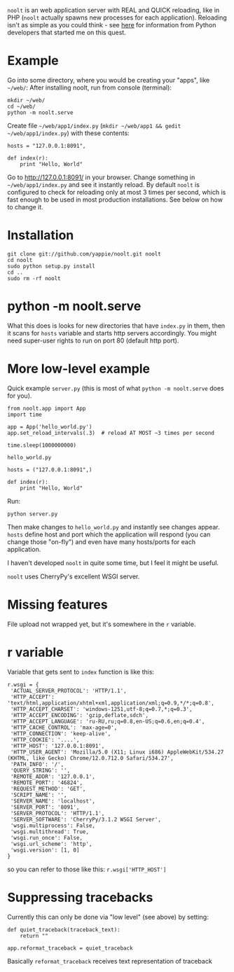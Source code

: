 `noolt` is an web application server with REAL and QUICK reloading, like in PHP 
(`noolt` actually spawns new processes for each application). Reloading isn't
as simple as you could think - see [here](http://bugs.python.org/issue9072#msg108558)
for information from Python developers that started me on this quest.

Example
=======

Go into some directory, where you would be creating your "apps", like `~/web/`:
After installing noolt, run from console (terminal):

    mkdir ~/web/
    cd ~/web/
    python -m noolt.serve

Create file `~/web/app1/index.py` (`mkdir ~/web/app1 && gedit ~/web/app1/index.py`) with these contents:

    hosts = "127.0.0.1:8091",
    
    def index(r):
        print "Hello, World"

Go to http://127.0.0.1:8091/ in your browser. Change something in `~/web/app1/index.py` 
and see it instantly reload. By default `noolt` is configured to check for reloading
only at most 3 times per second, which is fast enough to be used in most 
production installations. See below on how to change it.

Installation
============

    git clone git://github.com/yappie/noolt.git noolt
    cd noolt
    sudo python setup.py install
    cd ..
    sudo rm -rf noolt
    

python -m noolt.serve
=====================

What this does is looks for new directories that have `index.py` in them, then
it scans for `hosts` variable and starts http servers accordingly. You might 
need super-user rights to run on port 80 (default http port).

More low-level example
======================

Quick example `server.py` (this is most of what `python -m noolt.serve` 
does for you).

    from noolt.app import App
    import time
    
    app = App('hello_world.py')
    app.set_reload_intervals(.3)  # reload AT MOST ~3 times per second 
    
    time.sleep(1000000000)

`hello_world.py`

    hosts = ("127.0.0.1:8091",)
    
    def index(r):
        print "Hello, World"

Run: 

    python server.py
    
Then make changes to `hello_world.py` and instantly see changes appear.
`hosts` define host and port which the application will respond (you can change
those "on-fly") and even have many hosts/ports for each application.

I haven't developed `noolt` in quite some time, but I feel it might be useful.

`noolt` uses CherryPy's excellent WSGI server.

Missing features
================

File upload not wrapped yet, but it's somewhere in the `r` variable.

r variable
==========

Variable that gets sent to `index` function is like this:

    r.wsgi = {
     'ACTUAL_SERVER_PROTOCOL': 'HTTP/1.1',
     'HTTP_ACCEPT': 'text/html,application/xhtml+xml,application/xml;q=0.9,*/*;q=0.8',
     'HTTP_ACCEPT_CHARSET': 'windows-1251,utf-8;q=0.7,*;q=0.3',
     'HTTP_ACCEPT_ENCODING': 'gzip,deflate,sdch',
     'HTTP_ACCEPT_LANGUAGE': 'ru-RU,ru;q=0.8,en-US;q=0.6,en;q=0.4',
     'HTTP_CACHE_CONTROL': 'max-age=0',
     'HTTP_CONNECTION': 'keep-alive',
     'HTTP_COOKIE': '....',
     'HTTP_HOST': '127.0.0.1:8091',
     'HTTP_USER_AGENT': 'Mozilla/5.0 (X11; Linux i686) AppleWebKit/534.27 (KHTML, like Gecko) Chrome/12.0.712.0 Safari/534.27',
     'PATH_INFO': '/',
     'QUERY_STRING': '',
     'REMOTE_ADDR': '127.0.0.1',
     'REMOTE_PORT': '46824',
     'REQUEST_METHOD': 'GET',
     'SCRIPT_NAME': '',
     'SERVER_NAME': 'localhost',
     'SERVER_PORT': '8091',
     'SERVER_PROTOCOL': 'HTTP/1.1',
     'SERVER_SOFTWARE': 'CherryPy/3.1.2 WSGI Server',
     'wsgi.multiprocess': False,
     'wsgi.multithread': True,
     'wsgi.run_once': False,
     'wsgi.url_scheme': 'http',
     'wsgi.version': [1, 0]
    }

so you can refer to those like this: `r.wsgi['HTTP_HOST']`

Suppressing tracebacks
======================

Currently this can only be done via "low level" (see above) by setting:

    def quiet_traceback(traceback_text):
        return ""

    app.reformat_traceback = quiet_traceback
    
Basically `reformat_traceback` receives text representation of traceback



